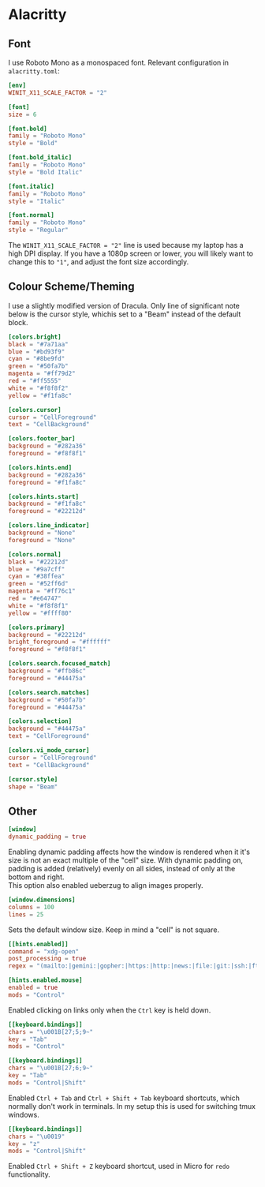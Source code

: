 # Alacritty

## Font

I use Roboto Mono as a monospaced font. 
Relevant configuration in `alacritty.toml`:

``` toml
[env]
WINIT_X11_SCALE_FACTOR = "2"

[font]
size = 6

[font.bold]
family = "Roboto Mono"
style = "Bold"

[font.bold_italic]
family = "Roboto Mono"
style = "Bold Italic"

[font.italic]
family = "Roboto Mono"
style = "Italic"

[font.normal]
family = "Roboto Mono"
style = "Regular"
```

The `WINIT_X11_SCALE_FACTOR = "2"` line is used because my laptop has a high DPI display. If you have a 1080p screen or lower, you will likely want to change this to `"1"`, and adjust the font size accordingly.

## Colour Scheme/Theming

I use a slightly modified version of Dracula. Only line of significant note below is the cursor style, whichis set to a "Beam" instead of the default block.

``` toml
[colors.bright]
black = "#7a71aa"
blue = "#bd93f9"
cyan = "#8be9fd"
green = "#50fa7b"
magenta = "#ff79d2"
red = "#ff5555"
white = "#f8f8f2"
yellow = "#f1fa8c"

[colors.cursor]
cursor = "CellForeground"
text = "CellBackground"

[colors.footer_bar]
background = "#282a36"
foreground = "#f8f8f1"

[colors.hints.end]
background = "#282a36"
foreground = "#f1fa8c"

[colors.hints.start]
background = "#f1fa8c"
foreground = "#22212d"

[colors.line_indicator]
background = "None"
foreground = "None"

[colors.normal]
black = "#22212d"
blue = "#9a7cff"
cyan = "#38ffea"
green = "#52ff6d"
magenta = "#ff76c1"
red = "#e64747"
white = "#f8f8f1"
yellow = "#ffff80"

[colors.primary]
background = "#22212d"
bright_foreground = "#ffffff"
foreground = "#f8f8f1"

[colors.search.focused_match]
background = "#ffb86c"
foreground = "#44475a"

[colors.search.matches]
background = "#50fa7b"
foreground = "#44475a"

[colors.selection]
background = "#44475a"
text = "CellForeground"

[colors.vi_mode_cursor]
cursor = "CellForeground"
text = "CellBackground"

[cursor.style]
shape = "Beam"
```

## Other

``` toml
[window]
dynamic_padding = true
```

Enabling dynamic padding affects how the window is rendered when it it's size is not an exact multiple of the "cell" size. With dynamic padding on, padding is added (relatively) evenly on all sides, instead of only at the bottom and right.  
This option also enabled ueberzug to align images properly.

``` toml
[window.dimensions]
columns = 100
lines = 25
```

Sets the default window size. Keep in mind a "cell" is not square.

``` toml
[[hints.enabled]]
command = "xdg-open"
post_processing = true
regex = "(mailto:|gemini:|gopher:|https:|http:|news:|file:|git:|ssh:|ftp:)[^\u0000-\u001F\u007F-<>\"\\s{-}\\^⟨⟩`]+"

[hints.enabled.mouse]
enabled = true
mods = "Control"
```

Enabled clicking on links only when the `Ctrl` key is held down.

``` toml
[[keyboard.bindings]]
chars = "\u001B[27;5;9~"
key = "Tab"
mods = "Control"

[[keyboard.bindings]]
chars = "\u001B[27;6;9~"
key = "Tab"
mods = "Control|Shift"
```

Enabled `Ctrl + Tab` and `Ctrl + Shift + Tab` keyboard shortcuts, which normally don't work in terminals. In my setup this is used for switching tmux windows.

``` toml
[[keyboard.bindings]]
chars = "\u0019"
key = "z"
mods = "Control|Shift"
```

Enabled `Ctrl + Shift + Z` keyboard shortcut, used in Micro for `redo` functionality.
